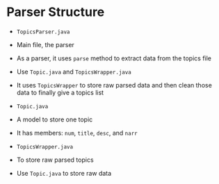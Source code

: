 # Parser Structure

- `TopicsParser.java`
 - Main file, the parser
 - As a parser, it uses `parse` method to extract data from the topics file
 - Use `Topic.java` and `TopicsWrapper.java`
 - It uses `TopicsWrapper` to store raw parsed data and then clean those data to finally give a topics list

- `Topic.java`
 - A model to store one topic
 - It has members: `num`, `title`, `desc`, and `narr`

- `TopicsWrapper.java`
 - To store raw parsed topics
 - Use `Topic.java` to store raw data
